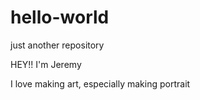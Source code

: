 # hello-world
just another repository

HEY!! I'm Jeremy

I love making art, especially making portrait 
